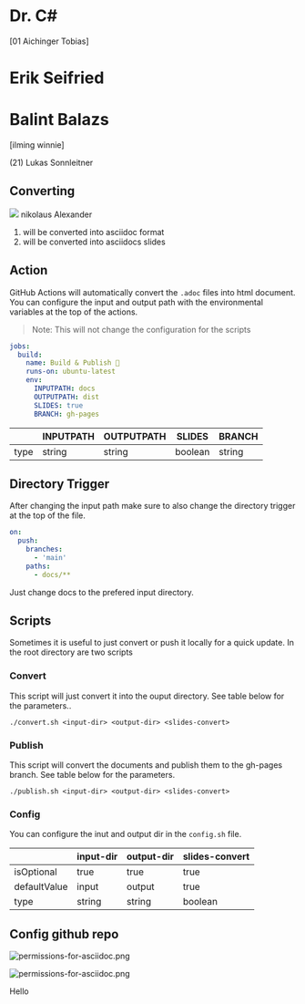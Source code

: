 # Dr. C#
[01 Aichinger Tobias]
# Erik Seifried
# Balint Balazs

[ilming winnie]

(21) Lukas Sonnleitner

## Converting

![](./img/conver_strategy.jpg)
nikolaus Alexander


1. will be converted into asciidoc format
2. will be converted into asciidocs slides

## Action

GitHub Actions will automatically convert the `.adoc` files into html document. You can configure the input and 
output path with the environmental variables at the top of the actions.

> Note: This will not change the configuration for the scripts

```yaml
jobs:
  build:
    name: Build & Publish 🚀
    runs-on: ubuntu-latest
    env:
      INPUTPATH: docs
      OUTPUTPATH: dist
      SLIDES: true
      BRANCH: gh-pages
```

|              | INPUTPATH | OUTPUTPATH | SLIDES         | BRANCH  |
|--------------|-----------|------------|----------------|---------|
| type         | string    | string     | boolean        | string  |

## Directory Trigger

After changing the input path make sure to also change the directory trigger at the top of the file.

```yaml
on:
  push:
    branches:
      - 'main'
    paths:
      - docs/**
```

Just change docs to the prefered input directory.

## Scripts

Sometimes it is useful to just convert or push it locally for a quick update. In the root directory are two scripts

### Convert

This script will just convert it into the ouput directory. See table below for the parameters..

```shell
./convert.sh <input-dir> <output-dir> <slides-convert>
```

### Publish
This script will convert the documents and publish them to the gh-pages branch. See table below for the parameters.

```shell
./publish.sh <input-dir> <output-dir> <slides-convert>
```

### Config

You can configure the inut and output dir in the `config.sh` file. 

|              | input-dir | output-dir | slides-convert |
|--------------|-----------|------------|----------------|
| isOptional   | true      | true       | true           |
| defaultValue | input     | output     | true           |
| type         | string    | string     | boolean        |


## Config github repo

![permissions-for-asciidoc.png](img%2Fpermissions-for-asciidoc.png)

![permissions-for-asciidoc.png](img%2Fpermissions-for-asciidoc-2.png)

Hello
